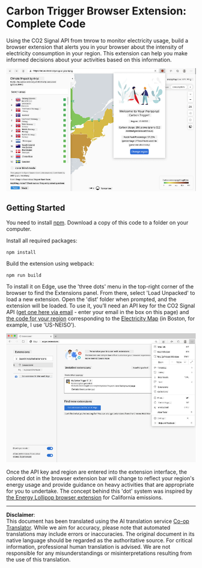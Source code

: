 <!--
CO_OP_TRANSLATOR_METADATA:
{
  "original_hash": "21b364c158c8e4f698de65eeac16c9fe",
  "translation_date": "2025-08-28T11:28:46+00:00",
  "source_file": "5-browser-extension/solution/translation/README.ms.md",
  "language_code": "en"
}
-->
# Carbon Trigger Browser Extension: Complete Code

Using the CO2 Signal API from tmrow to monitor electricity usage, build a browser extension that alerts you in your browser about the intensity of electricity consumption in your region. This extension can help you make informed decisions about your activities based on this information.

![browser extension screenshot](../../../../../translated_images/extension-screenshot.0e7f5bfa110e92e3875e1bc9405edd45a3d2e02963e48900adb91926a62a5807.en.png)

## Getting Started

You need to install [npm](https://npmjs.com). Download a copy of this code to a folder on your computer.

Install all required packages:

```
npm install
```

Build the extension using webpack:

```
npm run build
```

To install it on Edge, use the 'three dots' menu in the top-right corner of the browser to find the Extensions panel. From there, select 'Load Unpacked' to load a new extension. Open the 'dist' folder when prompted, and the extension will be loaded. To use it, you’ll need an API key for the CO2 Signal API ([get one here via email](https://www.co2signal.com/) - enter your email in the box on this page) and [the code for your region](http://api.electricitymap.org/v3/zones) corresponding to the [Electricity Map](https://www.electricitymap.org/map) (in Boston, for example, I use 'US-NEISO').

![downloading](../../../../../translated_images/install-on-edge.78634f02842c48283726c531998679a6f03a45556b2ee99d8ff231fe41446324.en.png)

Once the API key and region are entered into the extension interface, the colored dot in the browser extension bar will change to reflect your region's energy usage and provide guidance on heavy activities that are appropriate for you to undertake. The concept behind this 'dot' system was inspired by [the Energy Lollipop browser extension](https://energylollipop.com/) for California emissions.

---

**Disclaimer**:  
This document has been translated using the AI translation service [Co-op Translator](https://github.com/Azure/co-op-translator). While we aim for accuracy, please note that automated translations may include errors or inaccuracies. The original document in its native language should be regarded as the authoritative source. For critical information, professional human translation is advised. We are not responsible for any misunderstandings or misinterpretations resulting from the use of this translation.